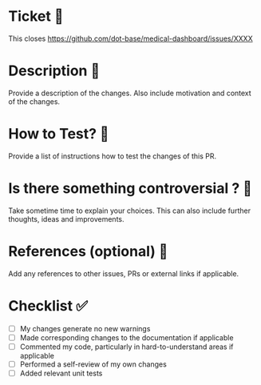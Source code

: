 # Ticket 🎫

This closes https://github.com/dot-base/medical-dashboard/issues/XXXX

# Description 📖
Provide a description of the changes. Also include motivation and context of the changes.

# How to Test? 🧪

Provide a list of instructions how to test the changes of this PR.

# Is there something controversial ? 🚨

Take sometime time to explain your choices.
This can also include further thoughts, ideas and improvements.

# References (optional) 🔗

Add any references to other issues, PRs or external links if applicable.

# Checklist ✅
- [ ] My changes generate no new warnings
- [ ] Made corresponding changes to the documentation if applicable
- [ ] Commented my code, particularly in hard-to-understand areas if applicable
- [ ] Performed a self-review of my own changes
- [ ] Added relevant unit tests
